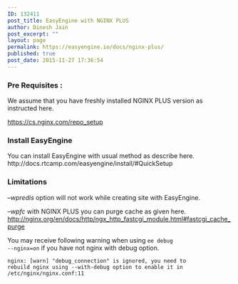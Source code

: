 ```yaml
---
ID: 132411
post_title: EasyEngine with NGINX PLUS
author: Dinesh Jain
post_excerpt: ""
layout: page
permalink: https://easyengine.io/docs/nginx-plus/
published: true
post_date: 2015-11-27 17:36:54
---
```

<h3 id="pre-requisites-">Pre Requisites :</h3>
We assume that you have freshly installed NGINX PLUS version as instructed here.

https://cs.nginx.com/repo_setup
<h3 id="install-easyengine">Install EasyEngine</h3>
You can install EasyEngine with usual method as describe here. http://docs.rtcamp.com/easyengine/install/#QuickSetup
<h3 id="limitations">Limitations</h3>
<em>–wpredis</em> option will not work while creating site with EasyEngine.

<em>–wpfc</em> with NGINX PLUS you can purge cache as given here. http://nginx.org/en/docs/http/ngx_http_fastcgi_module.html#fastcgi_cache_purge

You may receive following warning when using <code>ee debug --nginx=on</code> if you have not nginx with debug option.

<code>nginx: [warn] "debug_connection" is ignored, you need to rebuild nginx using --with-debug option to enable it in /etc/nginx/nginx.conf:11</code>